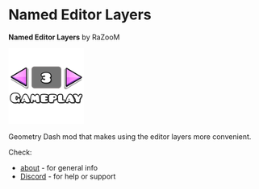 # Named Editor Layers

**Named Editor Layers** by RaZooM

<img src="logo.png" width="150" alt="made by RaZooM" />

Geometry Dash mod that makes using the editor layers more convenient.

Check: 
- [about](./about.md) - for general info
- [Discord](https://discord.gg/wcWvtKHP8n) - for help or support